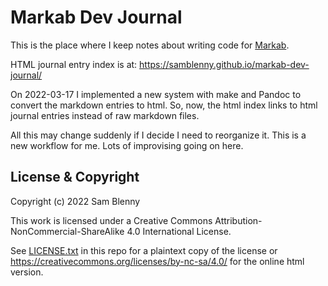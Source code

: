 <!--
Copyright (c) 2022 Sam Blenny
SPDX-License-Identifier: CC-BY-NC-SA-4.0
-->

# Markab Dev Journal

This is the place where I keep notes about writing code for
[Markab](https://github.com/samblenny/markab).

HTML journal entry index is at: https://samblenny.github.io/markab-dev-journal/

On 2022-03-17 I implemented a new system with make and Pandoc to convert the
markdown entries to html. So, now, the html index links to html journal entries
instead of raw markdown files.

All this may change suddenly if I decide I need to reorganize it. This is a new
workflow for me. Lots of improvising going on here.


## License & Copyright

Copyright (c) 2022 Sam Blenny

This work is licensed under a Creative Commons
Attribution-NonCommercial-ShareAlike 4.0 International License.

See [LICENSE.txt](LICENSE.txt) in this repo for a plaintext copy of the license
or https://creativecommons.org/licenses/by-nc-sa/4.0/ for the online html
version.
